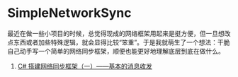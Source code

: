 # SimpleNetworkSync

最近在做一些小项目的时候，总觉得现成的网络框架用起来是挺方便，但一旦想改点东西或者加些特殊逻辑，就会显得比较“笨重”。于是我就萌生了一个想法：干脆自己动手写一个简单的网络同步框架，顺便也能更好地理解底层到底在做什么。

1. [C# 搭建网络同步框架（一）——基本的消息收发](https://blog.csdn.net/weixin_54847236/article/details/151116501)
